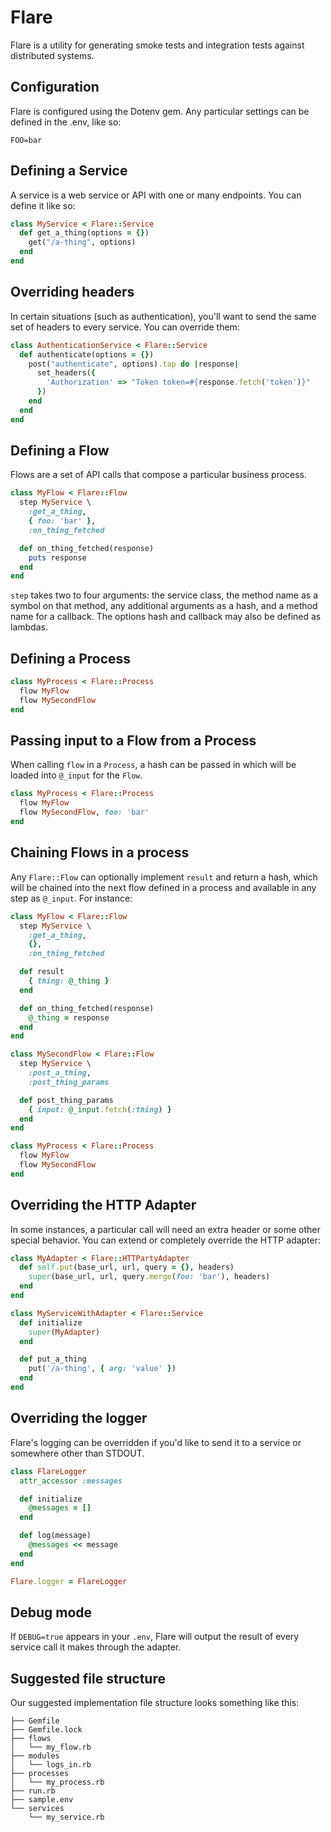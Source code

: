 # Flare

Flare is a utility for generating smoke tests and integration tests against
distributed systems.

## Configuration
Flare is configured using the Dotenv gem. Any particular settings can be defined
in the .env, like so:

```
FOO=bar
```

## Defining a Service
A service is a web service or API with one or many endpoints. You can define it
like so:
```ruby
class MyService < Flare::Service
  def get_a_thing(options = {})
    get("/a-thing", options)
  end
end
```

## Overriding headers
In certain situations (such as authentication), you'll want to send the same set
of headers to every service. You can override them:
```ruby
class AuthenticationService < Flare::Service
  def authenticate(options = {})
    post("authenticate", options).tap do |response|
      set_headers({
        'Authorization' => "Token token=#{response.fetch('token')}"
      })
    end
  end
end
```

## Defining a Flow
Flows are a set of API calls that compose a particular business process.
```ruby
class MyFlow < Flare::Flow
  step MyService \
    :get_a_thing,
    { foo: 'bar' },
    :on_thing_fetched

  def on_thing_fetched(response)
    puts response
  end
end
```

`step` takes two to four arguments: the service class, the method name as a symbol
on that method, any additional arguments as a hash, and a method name for a callback.
The options hash and callback may also be defined as lambdas.

## Defining a Process
```ruby
class MyProcess < Flare::Process
  flow MyFlow
  flow MySecondFlow
end
```

## Passing input to a Flow from a Process
When calling `flow` in a `Process`, a hash can be passed in which will be loaded
into `@_input` for the `Flow`.
```ruby
class MyProcess < Flare::Process
  flow MyFlow
  flow MySecondFlow, foo: 'bar'
end
```

## Chaining Flows in a process
Any `Flare::Flow` can optionally implement `result` and return a hash, which
will be chained into the next flow defined in a process and available in any step
as `@_input`. For instance:
```ruby
class MyFlow < Flare::Flow
  step MyService \
    :get_a_thing,
    {},
    :on_thing_fetched

  def result
    { thing: @_thing }
  end

  def on_thing_fetched(response)
    @_thing = response
  end
end

class MySecondFlow < Flare::Flow
  step MyService \
    :post_a_thing,
    :post_thing_params

  def post_thing_params
    { input: @_input.fetch(:thing) }
  end
end

class MyProcess < Flare::Process
  flow MyFlow
  flow MySecondFlow
end
```

## Overriding the HTTP Adapter
In some instances, a particular call will need an extra header or some other
special behavior. You can extend or completely override the HTTP adapter:
```ruby
class MyAdapter < Flare::HTTPartyAdapter
  def self.put(base_url, url, query = {}, headers)
    super(base_url, url, query.merge(foo: 'bar'), headers)
  end
end

class MyServiceWithAdapter < Flare::Service
  def initialize
    super(MyAdapter)
  end

  def put_a_thing
    put('/a-thing', { arg: 'value' })
  end
end
```

## Overriding the logger
Flare's logging can be overridden if you'd like to send it to a service or
somewhere other than STDOUT.
```ruby
class FlareLogger
  attr_accessor :messages

  def initialize
    @messages = []
  end

  def log(message)
    @messages << message
  end
end

Flare.logger = FlareLogger
```

## Debug mode
If `DEBUG=true` appears in your `.env`, Flare will output the result of every
service call it makes through the adapter.

## Suggested file structure
Our suggested implementation file structure looks something like this:
```
├── Gemfile
├── Gemfile.lock
├── flows
│   └── my_flow.rb
├── modules
│   └── logs_in.rb
├── processes
│   └── my_process.rb
├── run.rb
├── sample.env
└── services
    └── my_service.rb
```
